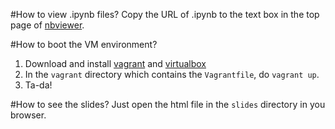 #How to view .ipynb files?
Copy the URL of .ipynb to the text box in the top page of [nbviewer](http://nbviewer.ipython.org/).

#How to boot the VM environment?
1. Download and install [vagrant](http://www.vagrantup.com/) and 
[virtualbox](https://www.virtualbox.org/)
2. In the `vagrant` directory which contains the `Vagrantfile`, do `vagrant up`.
3. Ta-da!

#How to see the slides?
Just open the html file in the `slides` directory in you browser.

